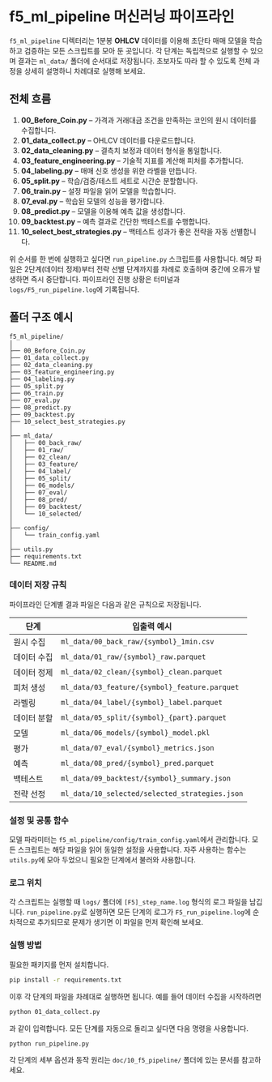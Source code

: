 # f5_ml_pipeline 머신러닝 파이프라인

`f5_ml_pipeline` 디렉터리는 1분봉 **OHLCV** 데이터를 이용해 초단타 매매 모델을 학습하고 검증하는 모든 스크립트를 모아 둔 곳입니다.
각 단계는 독립적으로 실행할 수 있으며 결과는 `ml_data/` 폴더에 순서대로 저장됩니다.
초보자도 따라 할 수 있도록 전체 과정을 상세히 설명하니 차례대로 실행해 보세요.

## 전체 흐름
1. **00_Before_Coin.py** – 가격과 거래대금 조건을 만족하는 코인의 원시 데이터를 수집합니다.
2. **01_data_collect.py** – OHLCV 데이터를 다운로드합니다.
3. **02_data_cleaning.py** – 결측치 보정과 데이터 형식을 통일합니다.
4. **03_feature_engineering.py** – 기술적 지표를 계산해 피처를 추가합니다.
5. **04_labeling.py** – 매매 신호 생성을 위한 라벨을 만듭니다.
6. **05_split.py** – 학습/검증/테스트 세트로 시간순 분할합니다.
7. **06_train.py** – 설정 파일을 읽어 모델을 학습합니다.
8. **07_eval.py** – 학습된 모델의 성능을 평가합니다.
9. **08_predict.py** – 모델을 이용해 예측 값을 생성합니다.
10. **09_backtest.py** – 예측 결과로 간단한 백테스트를 수행합니다.
11. **10_select_best_strategies.py** – 백테스트 성과가 좋은 전략을 자동 선별합니다.
    
위 순서를 한 번에 실행하고 싶다면 `run_pipeline.py` 스크립트를 사용합니다. 해당 파일은
2단계(데이터 정제)부터 전략 선별 단계까지를 차례로 호출하며 중간에 오류가 발생하면 즉시
중단합니다. 파이프라인 진행 상황은 터미널과 `logs/F5_run_pipeline.log`에 기록됩니다.

## 폴더 구조 예시
```
f5_ml_pipeline/
│
├── 00_Before_Coin.py
├── 01_data_collect.py
├── 02_data_cleaning.py
├── 03_feature_engineering.py
├── 04_labeling.py
├── 05_split.py
├── 06_train.py
├── 07_eval.py
├── 08_predict.py
├── 09_backtest.py
├── 10_select_best_strategies.py
│
├── ml_data/
│   ├── 00_back_raw/
│   ├── 01_raw/
│   ├── 02_clean/
│   ├── 03_feature/
│   ├── 04_label/
│   ├── 05_split/
│   ├── 06_models/
│   ├── 07_eval/
│   ├── 08_pred/
│   ├── 09_backtest/
│   └── 10_selected/
│
├── config/
│   └── train_config.yaml
│
├── utils.py
├── requirements.txt
└── README.md
```

### 데이터 저장 규칙
파이프라인 단계별 결과 파일은 다음과 같은 규칙으로 저장됩니다.

| 단계 | 입출력 예시 |
|------|-------------|
| 원시 수집 | `ml_data/00_back_raw/{symbol}_1min.csv` |
| 데이터 수집 | `ml_data/01_raw/{symbol}_raw.parquet` |
| 데이터 정제 | `ml_data/02_clean/{symbol}_clean.parquet` |
| 피처 생성 | `ml_data/03_feature/{symbol}_feature.parquet` |
| 라벨링 | `ml_data/04_label/{symbol}_label.parquet` |
| 데이터 분할 | `ml_data/05_split/{symbol}_{part}.parquet` |
| 모델 | `ml_data/06_models/{symbol}_model.pkl` |
| 평가 | `ml_data/07_eval/{symbol}_metrics.json` |
| 예측 | `ml_data/08_pred/{symbol}_pred.parquet` |
| 백테스트 | `ml_data/09_backtest/{symbol}_summary.json` |
| 전략 선정 | `ml_data/10_selected/selected_strategies.json` |

### 설정 및 공통 함수
모델 파라미터는 `f5_ml_pipeline/config/train_config.yaml`에서 관리합니다.
모든 스크립트는 해당 파일을 읽어 동일한 설정을 사용합니다.
자주 사용하는 함수는 `utils.py`에 모아 두었으니 필요한 단계에서 불러와 사용합니다.

### 로그 위치
각 스크립트는 실행할 때 `logs/` 폴더에 `[F5]_step_name.log` 형식의 로그 파일을 남깁니다.
`run_pipeline.py`로 실행하면 모든 단계의 로그가 `F5_run_pipeline.log`에 순차적으로
추가되므로 문제가 생기면 이 파일을 먼저 확인해 보세요.

### 실행 방법
필요한 패키지를 먼저 설치합니다.
```bash
pip install -r requirements.txt
```
이후 각 단계의 파일을 차례대로 실행하면 됩니다. 예를 들어 데이터 수집을 시작하려면

```bash
python 01_data_collect.py
```

과 같이 입력합니다. 모든 단계를 자동으로 돌리고 싶다면 다음 명령을 사용합니다.

```bash
python run_pipeline.py
```

각 단계의 세부 옵션과 동작 원리는 `doc/10_f5_pipeline/` 폴더에 있는 문서를 참고하세요.
